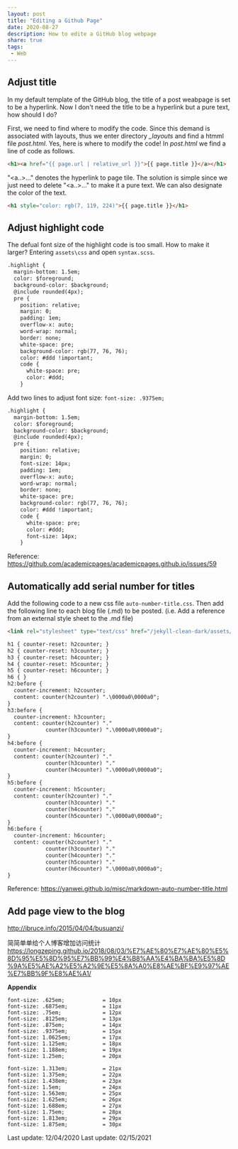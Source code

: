 ```yaml
---
layout: post
title: "Editing a Github Page"
date: 2020-08-27
description: How to edite a GitHub blog webpage
share: true
tags:
 - Web
---
```


## Adjust title

In my default template of the GitHub blog, the title of a post weabpage is set to be a hyperlink. Now I don't need the title to be a hyperlink but a pure text, how should I do?

First, we need to find where to modify the code. Since this demand is associated with layouts, thus we enter directory *_layouts* and find a htmml file *post.html*. Yes, here is where to modify the code! In *post.html* we find a line of code as follows.

```html
<h1><a href="{{ page.url | relative_url }}">{{ page.title }}</a></h1>
```
"<a..>...</a>" denotes the hyperlink to page tile. The solution is simple since we just need to delete "<a..>...</a>" to make it a pure text. We can also designate the color of the text.

```html
<h1 style="color: rgb(7, 119, 224)">{{ page.title }}</h1>
```

## Adjust highlight code 

The defual font size of the highlight code is too small. How to make it larger?
Entering `assets\css` and open `syntax.scss`. 
```markdown
.highlight {
  margin-bottom: 1.5em;
  color: $foreground;
  background-color: $background;
  @include rounded(4px);
  pre {
    position: relative;
    margin: 0;
    padding: 1em;
    overflow-x: auto;
    word-wrap: normal;
    border: none;
    white-space: pre;
    background-color: rgb(77, 76, 76);
    color: #ddd !important;
    code {
      white-space: pre;
      color: #ddd;
    }
```

Add two lines to adjust font size: `font-size: .9375em;`

```markdown
.highlight {
  margin-bottom: 1.5em;
  color: $foreground;
  background-color: $background;
  @include rounded(4px);
  pre {
    position: relative;
    margin: 0;
    font-size: 14px;
    padding: 1em;
    overflow-x: auto;
    word-wrap: normal;
    border: none;
    white-space: pre;
    background-color: rgb(77, 76, 76);
    color: #ddd !important;
    code {
      white-space: pre;
      color: #ddd;
      font-size: 14px;
    }
```

Reference: <https://github.com/academicpages/academicpages.github.io/issues/59>


##  Automatically add serial number for titles

Add the following code to a new css file `auto-number-title.css`. Then add the following line to each blog file (.md) to be posted. (i.e. Add a reference from an external style sheet to the .md file)

```markdown
<link rel="stylesheet" type="text/css" href="/jekyll-clean-dark/assets/css/auto-number-title.css"/>
```

```html
h1 { counter-reset: h2counter; }
h2 { counter-reset: h3counter; }
h3 { counter-reset: h4counter; }
h4 { counter-reset: h5counter; }
h5 { counter-reset: h6counter; }
h6 { }
h2:before {
  counter-increment: h2counter;
  content: counter(h2counter) ".\0000a0\0000a0";
}
h3:before {
  counter-increment: h3counter;
  content: counter(h2counter) "."
            counter(h3counter) ".\0000a0\0000a0";
}
h4:before {
  counter-increment: h4counter;
  content: counter(h2counter) "."
            counter(h3counter) "."
            counter(h4counter) ".\0000a0\0000a0";
}
h5:before {
  counter-increment: h5counter;
  content: counter(h2counter) "."
            counter(h3counter) "."
            counter(h4counter) "."
            counter(h5counter) ".\0000a0\0000a0";
}
h6:before {
  counter-increment: h6counter;
  content: counter(h2counter) "."
            counter(h3counter) "."
            counter(h4counter) "."
            counter(h5counter) "."
            counter(h6counter) ".\0000a0\0000a0";
}
```
Reference: <https://yanwei.github.io/misc/markdown-auto-number-title.html>


## Add page view to the blog

<http://ibruce.info/2015/04/04/busuanzi/>

简简单单给个人博客增加访问统计
<https://longzeping.github.io/2018/08/03/%E7%AE%80%E7%AE%80%E5%8D%95%E5%8D%95%E7%BB%99%E4%B8%AA%E4%BA%BA%E5%8D%9A%E5%AE%A2%E5%A2%9E%E5%8A%A0%E8%AE%BF%E9%97%AE%E7%BB%9F%E8%AE%A1/>


**Appendix**

    font-size: .625em;            = 10px 
    font-size: .6875em;           = 11px 
    font-size: .75em;             = 12px 
    font-size: .8125em;           = 13px 
    font-size: .875em;            = 14px
    font-size: .9375em;           = 15px
    font-size: 1.0625em;          = 17px
    font-size: 1.125em;           = 18px     
    font-size: 1.188em;           = 19px      
    font-size: 1.25em;            = 20px   
        
    font-size: 1.313em;           = 21px        
    font-size: 1.375em;           = 22px         
    font-size: 1.438em;           = 23px         
    font-size: 1.5em;             = 24px
    font-size: 1.563em;           = 25px         
    font-size: 1.625em;           = 26px          
    font-size: 1.688em;           = 27px         
    font-size: 1.75em;            = 28px         
    font-size: 1.813em;           = 29px          
    font-size: 1.875em;           = 30px  

Last update: 12/04/2020
Last update: 02/15/2021

<link rel="stylesheet" type="text/css" href="/jekyll-clean-dark/assets/css/auto-number-title.css"/>